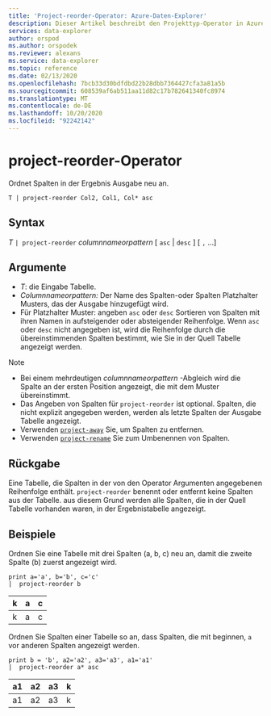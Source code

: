 ```yaml
---
title: 'Project-reorder-Operator: Azure-Daten-Explorer'
description: Dieser Artikel beschreibt den Projekttyp-Operator in Azure Daten-Explorer.
services: data-explorer
author: orspod
ms.author: orspodek
ms.reviewer: alexans
ms.service: data-explorer
ms.topic: reference
ms.date: 02/13/2020
ms.openlocfilehash: 7bcb33d30bdfdbd22b28dbb7364427cfa3a81a5b
ms.sourcegitcommit: 608539af6ab511aa11d82c17b782641340fc8974
ms.translationtype: MT
ms.contentlocale: de-DE
ms.lasthandoff: 10/20/2020
ms.locfileid: "92242142"
---
```

# <a name="project-reorder-operator"></a>project-reorder-Operator

Ordnet Spalten in der Ergebnis Ausgabe neu an.

```kusto
T | project-reorder Col2, Col1, Col* asc
```

## <a name="syntax"></a>Syntax

*T* `| project-reorder` *columnnameorpattern* [ `asc` | `desc` ] [ `,` ...]

## <a name="arguments"></a>Argumente

* *T*: die Eingabe Tabelle.
* *Columnnameorpattern:* Der Name des Spalten-oder Spalten Platzhalter Musters, das der Ausgabe hinzugefügt wird.
* Für Platzhalter Muster: angeben `asc` oder `desc` Sortieren von Spalten mit ihren Namen in aufsteigender oder absteigender Reihenfolge. Wenn `asc` oder `desc` nicht angegeben ist, wird die Reihenfolge durch die übereinstimmenden Spalten bestimmt, wie Sie in der Quell Tabelle angezeigt werden.

> [!NOTE]
> * Bei einem mehrdeutigen *columnnameorpattern* -Abgleich wird die Spalte an der ersten Position angezeigt, die mit dem Muster übereinstimmt.
> * Das Angeben von Spalten für `project-reorder` ist optional. Spalten, die nicht explizit angegeben werden, werden als letzte Spalten der Ausgabe Tabelle angezeigt.
> * Verwenden [`project-away`](projectawayoperator.md) Sie, um Spalten zu entfernen.
> * Verwenden [`project-rename`](projectrenameoperator.md) Sie zum Umbenennen von Spalten.


## <a name="returns"></a>Rückgabe

Eine Tabelle, die Spalten in der von den Operator Argumenten angegebenen Reihenfolge enthält. `project-reorder` benennt oder entfernt keine Spalten aus der Tabelle. aus diesem Grund werden alle Spalten, die in der Quell Tabelle vorhanden waren, in der Ergebnistabelle angezeigt.

## <a name="examples"></a>Beispiele

Ordnen Sie eine Tabelle mit drei Spalten (a, b, c) neu an, damit die zweite Spalte (b) zuerst angezeigt wird.

<!-- csl: https://help.kusto.windows.net/Samples -->
```kusto
print a='a', b='b', c='c'
|  project-reorder b
```

|k|a|c|
|---|---|---|
|k|a|c|

Ordnen Sie Spalten einer Tabelle so an, dass Spalten, die mit beginnen, `a` vor anderen Spalten angezeigt werden.

<!-- csl: https://help.kusto.windows.net/Samples -->
```kusto
print b = 'b', a2='a2', a3='a3', a1='a1'
|  project-reorder a* asc
```

|a1|a2|a3|k|
|---|---|---|---|
|a1|a2|a3|k|
